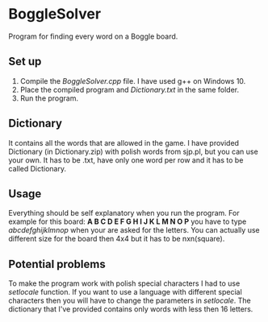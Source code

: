 # BoggleSolver
Program for finding every word on a Boggle board.
## Set up
1. Compile the *BoggleSolver.cpp* file. I have used g++ on Windows 10.
2. Place the compiled program and *Dictionary.txt* in the same folder.
3. Run the program.
## Dictionary
It contains all the words that are allowed in the game. I have provided Dictionary (in Dictionary.zip) with polish words from sjp.pl, but you can use your own. It has to be .txt,  have only one word per row and it has to be called Dictionary.
## Usage
Everything should be self explanatory when you run the program. For example for this board:
**A B C D
E F G H
I J K L
M N O P**
you have to type *abcdefghijklmnop* when your are asked for the letters.
You can actually use different size for the board then 4x4 but it has to be nxn(square).
## Potential problems
To make the program work with polish special characters I had to use *setlocale* function. If you want to use a language with different special characters then you will have to change the parameters in *setlocale*.
The dictionary that I've provided contains only words with less then 16 letters. 
